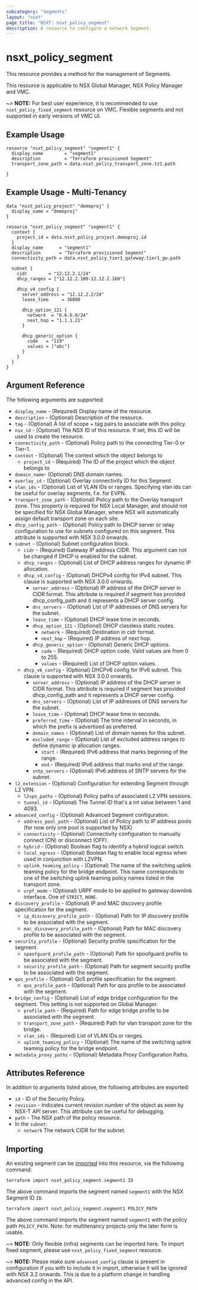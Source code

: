 ```yaml
---
subcategory: "Segments"
layout: "nsxt"
page_title: "NSXT: nsxt_policy_segment"
description: A resource to configure a network Segment.
---
```


# nsxt_policy_segment

This resource provides a method for the management of Segments.

This resource is applicable to NSX Global Manager, NSX Policy Manager and VMC.

~> **NOTE:** For best user experience, it is recommended to use `nsxt_policy_fixed_segment` resource on VMC. Flexible segments and not supported in early versions of VMC UI.

## Example Usage

```hcl
resource "nsxt_policy_segment" "segment1" {
  display_name        = "segment1"
  description         = "Terraform provisioned Segment"
  transport_zone_path = data.nsxt_policy_transport_zone.tz1.path

}
```

## Example Usage - Multi-Tenancy

```hcl
data "nsxt_policy_project" "demoproj" {
  display_name = "demoproj"
}

resource "nsxt_policy_segment" "segment1" {
  context {
    project_id = data.nsxt_policy_project.demoproj.id
  }
  display_name      = "segment1"
  description       = "Terraform provisioned Segment"
  connectivity_path = data.nsxt_policy_tier1_gateway.tier1_gw.path

  subnet {
    cidr        = "12.12.2.1/24"
    dhcp_ranges = ["12.12.2.100-12.12.2.160"]

    dhcp_v4_config {
      server_address = "12.12.2.2/24"
      lease_time     = 36000

      dhcp_option_121 {
        network  = "6.6.6.0/24"
        next_hop = "1.1.1.21"
      }

      dhcp_generic_option {
        code   = "119"
        values = ["abc"]
      }
    }
  }
}
```

## Argument Reference

The following arguments are supported:

* `display_name` - (Required) Display name of the resource.
* `description` - (Optional) Description of the resource.
* `tag` - (Optional) A list of scope + tag pairs to associate with this policy.
* `nsx_id` - (Optional) The NSX ID of this resource. If set, this ID will be used to create the resource.
* `connectivity_path` - (Optional) Policy path to the connecting Tier-0 or Tier-1.
* `context` - (Optional) The context which the object belongs to
  * `project_id` - (Required) The ID of the project which the object belongs to
* `domain_name`- (Optional) DNS domain names.
* `overlay_id` - (Optional) Overlay connectivity ID for this Segment.
* `vlan_ids` - (Optional) List of VLAN IDs or ranges. Specifying vlan ids can be useful for overlay segments, f.e. for EVPN.
* `transport_zone_path` - (Optional) Policy path to the Overlay transport zone. This property is required for NSX Local Manager, and should not be specified for NSX Global Manager, where NSX will automatically assign default transport zone on each site.
* `dhcp_config_path` - (Optional) Policy path to DHCP server or relay configuration to use for subnets configured on this segment. This attribute is supported with NSX 3.0.0 onwards.
* `subnet` - (Optional) Subnet configuration block.
  * `cidr` - (Required) Gateway IP address CIDR. This argument can not be changed if DHCP is enabled for the subnet.
  * `dhcp_ranges` - (Optional) List of DHCP address ranges for dynamic IP allocation.
  * `dhcp_v4_config` - (Optional) DHCPv4 config for IPv4 subnet. This clause is supported with NSX 3.0.0 onwards.
     * `server_address` - (Optional) IP address of the DHCP server in CIDR format. This attribute is required if segment has provided dhcp_config_path and it represents a DHCP server config.
     * `dns_servers` - (Optional) List of IP addresses of DNS servers for the subnet.
     * `lease_time`  - (Optional) DHCP lease time in seconds.
     * `dhcp_option_121` - (Optional) DHCP classless static routes.
         * `network` - (Required) Destination in cidr format.
         * `next_hop` - (Required) IP address of next hop.
     * `dhcp_generic_option` - (Optional) Generic DHCP options.
         * `code` - (Required) DHCP option code. Valid values are from 0 to 255.
         * `values` - (Required) List of DHCP option values.
  * `dhcp_v6_config` - (Optional) DHCPv6 config for IPv6 subnet. This clause is supported with NSX 3.0.0 onwards.
     * `server_address` - (Optional) IP address of the DHCP server in CIDR format. This attribute is required if segment has provided dhcp_config_path and it represents a DHCP server config.
     * `dns_servers` - (Optional) List of IP addresses of DNS servers for the subnet.
     * `lease_time`  - (Optional) DHCP lease time in seconds.
     * `preferred_time` - (Optional) The time interval in seconds, in which the prefix is advertised as preferred.
     * `domain_names` - (Optional) List of domain names for this subnet.
     * `excluded_range` - (Optional) List of excluded address ranges to define dynamic ip allocation ranges.
         * `start` - (Required) IPv6 address that marks beginning of the range.
         * `end` - (Required) IPv6 address that marks end of the range.
     * `sntp_servers` - (Optional) IPv6 address of SNTP servers for the subnet.
* `l2_extension` - (Optional) Configuration for extending Segment through L2 VPN.
  * `l2vpn_paths` - (Optional) Policy paths of associated L2 VPN sessions.
  * `tunnel_id` - (Optional) The Tunnel ID that's a int value between 1 and 4093.
* `advanced_config` - (Optional) Advanced Segment configuration.
  * `address_pool_path` - (Optional) List of Policy path to IP address pools (for now only one pool is supported by NSX)
  * `connectivity` - (Optional) Connectivity configuration to manually connect (ON) or disconnect (OFF).
  * `hybrid` - (Optional) Boolean flag to identify a hybrid logical switch.
  * `local_egress` - (Optional) Boolean flag to enable local egress when used in conjunction with L2VPN.
  * `uplink_teaming_policy` - (Optional) The name of the switching uplink teaming policy for the bridge endpoint. This name corresponds to one of the switching uplink teaming policy names listed in the transport zone.
  * `urpf_mode` - (Optional) URPF mode to be applied to gateway downlink interface. One of `STRICT`, `NONE`.
* `discovery_profile` - (Optional) IP and MAC discovery profile specification for the segment.
  * `ip_discovery_profile_path` - (Optional) Path for IP discovery profile to be associated with the segment.
  * `mac_discovery_profile_path` - (Optional) Path for MAC discovery profile to be associated with the segment.
* `security_profile` - (Optional) Security profile specification for the segment.
  * `spoofguard_profile_path` - (Optional) Path for spoofguard profile to be associated with the segment.
  * `security_profile_path` - (Optional) Path for segment security profile to be associated with the segment.
* `qos_profile` - (Optional) QoS profile specification for the segment.
  * `qos_profile_path` - (Optional) Path for qos profile to be associated with the segment.
* `bridge_config` - (Optional) List of edge bridge configuration for the segment. This setting is not supported on Global Manager.
  * `profile_path` - (Required) Path for edge bridge profile to be associated with the segment.
  * `transport_zone_path` - (Required) Path for vlan transport zone for the bridge.
  * `vlan_ids` - (Required) List of VLAN IDs or ranges.
  * `uplink_teaming_policy` - (Optional) The name of the switching uplink teaming policy for the bridge endpoint.
* `metadata_proxy_paths` - (Optional) Metadata Proxy Configuration Paths.

## Attributes Reference

In addition to arguments listed above, the following attributes are exported:

* `id` - ID of the Security Policy.
* `revision` - Indicates current revision number of the object as seen by NSX-T API server. This attribute can be useful for debugging.
* `path` - The NSX path of the policy resource.
* In the `subnet`:
  * `network` The network CIDR for the subnet.

## Importing

An existing segment can be [imported][docs-import] into this resource, via the following command:

[docs-import]: https://www.terraform.io/cli/import

```
terraform import nsxt_policy_segment.segment1 ID
```
The above command imports the segment  named `segment1` with the NSX Segment ID `ID`.

```
terraform import nsxt_policy_segment.segment1 POLICY_PATH
```
The above command imports the segment  named `segment1` with the policy path `POLICY_PATH`.
Note: for multitenancy projects only the later form is usable.

~> **NOTE:** Only flexible (infra) segments can be imported here. To import fixed segment, please use `nsxt_policy_fixed_segment` resource.

~> **NOTE:** Please make sure `advanced_config` clause is present in configuration if you with to include it in import, otherwise it will be ignored with NSX 3.2 onwards. This is due to a platform change in handling advanced config in the API.
